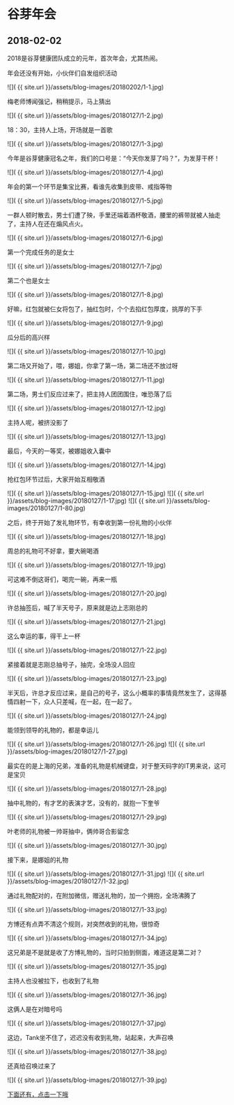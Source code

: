 谷芽年会
==================

2018-02-02
------------------

2018是谷芽健康团队成立的元年，首次年会，尤其热闹。

年会还没有开始，小伙伴们自发组织活动

![]( {{ site.url }}/assets/blog-images/20180202/1-1.jpg)

梅老师博闻强记，稍稍提示，马上猜出

![]( {{ site.url }}/assets/blog-images/20180127/1-2.jpg)

18：30，主持人上场，开场就是一首歌

![]( {{ site.url }}/assets/blog-images/20180127/1-3.jpg)

今年是谷芽健康冠名之年，我们的口号是：“今天你发芽了吗？”，为发芽干杯！

![]( {{ site.url }}/assets/blog-images/20180127/1-4.jpg)

年会的第一个环节是集宝比赛，看谁先收集到皮带、戒指等物

![]( {{ site.url }}/assets/blog-images/20180127/1-5.jpg)

一群人顿时散去，男士们遭了殃，手里还端着酒杯敬酒，腰里的裤带就被人抽走了，主持人在还在煽风点火。

![]( {{ site.url }}/assets/blog-images/20180127/1-6.jpg)

第一个完成任务的是女士

![]( {{ site.url }}/assets/blog-images/20180127/1-7.jpg)

第二个也是女士

![]( {{ site.url }}/assets/blog-images/20180127/1-8.jpg)

好嘛，红包就被仨女将包了，抽红包时，个个去掐红包厚度，挑厚的下手

![]( {{ site.url }}/assets/blog-images/20180127/1-9.jpg)

瓜分后的高兴样

![]( {{ site.url }}/assets/blog-images/20180127/1-10.jpg)

第二场又开始了，喂，娜姐，你拿了第一场，第二场还不放过呀

![]( {{ site.url }}/assets/blog-images/20180127/1-11.jpg)

第二场，男士们反应过来了，把主持人团团围住，唯恐落了后

![]( {{ site.url }}/assets/blog-images/20180127/1-12.jpg)

主持人呢，被挤没影了

![]( {{ site.url }}/assets/blog-images/20180127/1-13.jpg)

最后，今天的一等奖，被娜姐收入囊中

![]( {{ site.url }}/assets/blog-images/20180127/1-14.jpg)

抢红包环节过后，大家开始互相敬酒

![]( {{ site.url }}/assets/blog-images/20180127/1-15.jpg)
![]( {{ site.url }}/assets/blog-images/20180127/1-17.jpg)
![]( {{ site.url }}/assets/blog-images/20180127/1-80.jpg)

之后，终于开始了发礼物环节，有幸收到第一份礼物的小伙伴

![]( {{ site.url }}/assets/blog-images/20180127/1-18.jpg)

周总的礼物可不好拿，要大碗喝酒

![]( {{ site.url }}/assets/blog-images/20180127/1-19.jpg)

可这难不倒这哥们，喝完一碗，再来一瓶

![]( {{ site.url }}/assets/blog-images/20180127/1-20.jpg)

许总抽签后，喊了半天号子，原来就是边上志刚总的

![]( {{ site.url }}/assets/blog-images/20180127/1-21.jpg)

这么幸运的事，得干上一杯

![]( {{ site.url }}/assets/blog-images/20180127/1-22.jpg)

紧接着就是志刚总抽号子，抽完，全场没人回应

![]( {{ site.url }}/assets/blog-images/20180127/1-23.jpg)

半天后，许总才反应过来，是自己的号子，这么小概率的事情竟然发生了，这得基情四射一下，众人只差喊，在一起，在一起了。

![]( {{ site.url }}/assets/blog-images/20180127/1-24.jpg)

能领到领导的礼物的，都是幸运儿

![]( {{ site.url }}/assets/blog-images/20180127/1-26.jpg)
![]( {{ site.url }}/assets/blog-images/20180127/1-27.jpg)

最实在的是上海的兄弟，准备的礼物是机械键盘，对于整天码字的IT男来说，这可是宝贝

![]( {{ site.url }}/assets/blog-images/20180127/1-28.jpg)

抽中礼物的，有才艺的表演才艺，没有的，就抱一下奎爷

![]( {{ site.url }}/assets/blog-images/20180127/1-29.jpg)

叶老师的礼物被一帅哥抽中，俩帅哥合影留念

![]( {{ site.url }}/assets/blog-images/20180127/1-30.jpg)

接下来，是娜姐的礼物

![]( {{ site.url }}/assets/blog-images/20180127/1-31.jpg)
![]( {{ site.url }}/assets/blog-images/20180127/1-32.jpg)

通过礼物配对的，在附加微信，赠送礼物的，加一个拥抱，全场沸腾了

![]( {{ site.url }}/assets/blog-images/20180127/1-33.jpg)

方博还有点弄不清这个规则，对突然收到的礼物，很惊奇

![]( {{ site.url }}/assets/blog-images/20180127/1-34.jpg)

这兄弟是不是就是收了方博礼物的，当时只拍到侧面，难道这是第二对？

![]( {{ site.url }}/assets/blog-images/20180127/1-35.jpg)

主持人也没被拉下，也收到了礼物

![]( {{ site.url }}/assets/blog-images/20180127/1-36.jpg)

这俩人是在对暗号吗

![]( {{ site.url }}/assets/blog-images/20180127/1-37.jpg)

这边，Tank坐不住了，迟迟没有收到礼物，站起来，大声召唤

![]( {{ site.url }}/assets/blog-images/20180127/1-38.jpg)

还真给召唤过来了

![]( {{ site.url }}/assets/blog-images/20180127/1-39.jpg)

[下面还有，点击一下哦](/2018/02/02/谷芽年会1.html)